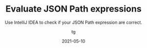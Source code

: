 ---
date: 2021-05-10
title: Evaluate JSON Path expressions 
technologies: [json]
topics: [editing]
author: tg
subtitle: Use IntelliJ IDEA to check if your JSON Path expression are correct.
thumbnail: ./thumbnail.png
cardThumbnail: ./card.png
shortVideo:
  poster: ./tip.png
  url: https://youtu.be/2cfQmC0pLr8
leadin: |
  IntelliJ IDEA comes with support for [JSONPath](https://goessner.net/articles/JsonPath/) expressions. You can open up a window to evaluate JSONPath expressions by going to Edit -> Find -> "Evaluate JSONPath Expression...". If a JSON file is open, it will use this file to evaluate the expression.

  If you have JSONPath expressions as Strings in code, use "[inject language](https://www.jetbrains.com/help/idea/using-language-injections.html)" and say this is a JSONPath expression. You'll get code formatting and completion inside this string.

  You can evaluate a JSONPath expression to check it. This will open up a tool window: enter a snippet of JSON into the input and try out if an expression finds the expected path.

---